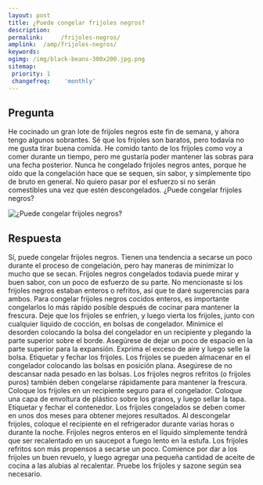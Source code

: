 ```yaml
---
layout: post
title: ¿Puede congelar frijoles negros?  
description: 
permalink:     /frijoles-negros/
amplink:  /amp/frijoles-negros/
keywords: 
ogimg: /img/black-beans-300x200.jpg.png
sitemap:
 priority: 1
 changefreq:    'monthly'
---
```




## Pregunta

He cocinado un gran lote de frijoles negros este fin de semana, y ahora tengo algunos sobrantes. Sé que los frijoles son baratos, pero todavía no me gusta tirar buena comida. He comido tanto de los frijoles como voy a comer durante un tiempo, pero me gustaría poder mantener las sobras para una fecha posterior. Nunca he congelado frijoles negros antes, porque he oído que la congelación hace que se sequen, sin sabor, y simplemente tipo de bruto en general. No quiero pasar por el esfuerzo si no serán comestibles una vez que estén descongelados. ¿Puede congelar frijoles negros?


![¿Puede congelar frijoles negros?](https://sepuedecongelar.com/img/black-beans-300x200.jpg "¿Puede congelar frijoles negros?" )


## Respuesta

Sí, puede congelar frijoles negros. Tienen una tendencia a secarse un poco durante el proceso de congelación, pero hay maneras de minimizar lo mucho que se secan. Frijoles negros congelados todavía puede mirar y buen sabor, con un poco de esfuerzo de su parte. No mencionaste si los frijoles negros estaban enteros o refritos, así que te daré sugerencias para ambos.
Para congelar frijoles negros cocidos enteros, es importante congelarlos lo más rápido posible después de cocinar para mantener la frescura. Deje que los frijoles se enfríen, y luego vierta los frijoles, junto con cualquier líquido de cocción, en bolsas de congelador. Minimice el desorden colocando la bolsa del congelador en un recipiente y plegando la parte superior sobre el borde. Asegúrese de dejar un poco de espacio en la parte superior para la expansión. Exprima el exceso de aire y luego selle la bolsa. Etiquetar y fechar los frijoles. Los frijoles se pueden almacenar en el congelador colocando las bolsas en posición plana. Asegúrese de no descansar nada pesado en las bolsas.
Los frijoles negros refritos (o frijoles puros) también deben congelarse rápidamente para mantener la frescura. Coloque los frijoles en un recipiente seguro para el congelador. Coloque una capa de envoltura de plástico sobre los granos, y luego sellar la tapa. Etiquetar y fechar el contenedor. Los frijoles congelados se deben comer en unos dos meses para obtener mejores resultados.
Al descongelar frijoles, coloque el recipiente en el refrigerador durante varias horas o durante la noche. Frijoles negros enteros en el líquido simplemente tendrá que ser recalentado en un saucepot a fuego lento en la estufa. Los frijoles refritos son más propensos a secarse un poco. Comience por dar a los frijoles un buen revuelo, y luego agregar una pequeña cantidad de aceite de cocina a las alubias al recalentar. Pruebe los frijoles y sazone según sea necesario.